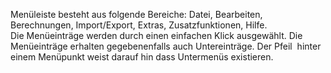 <!DOCTYPE html>
<html>
<head>
<meta charset="utf-8">
<meta name="viewport" content="width=device-width, initial-scale=1.0">
<title>100_Menueleiste.md</title>
<link rel="stylesheet" href="https://stackedit.io/res-min/themes/base.css" />
<script type="text/javascript" src="https://cdn.mathjax.org/mathjax/latest/MathJax.js?config=TeX-AMS_HTML"></script>
</head>
<body><div class="container"><p>Menüleiste besteht aus folgende Bereiche: Datei, Bearbeiten, Berechnungen, Import/Export, Extras, Zusatzfunktionen, Hilfe.  <br>
Die Menüeinträge werden durch einen einfachen Klick ausgewählt. Die Menüeinträge erhalten gegebenenfalls auch Untereinträge. Der Pfeil <img src="http://xpecto.github.io/docs/img/img_1430311875340.png" alt="" title=""> hinter einem Menüpunkt weist darauf hin dass Untermenüs existieren.</p></div></body>
</html>